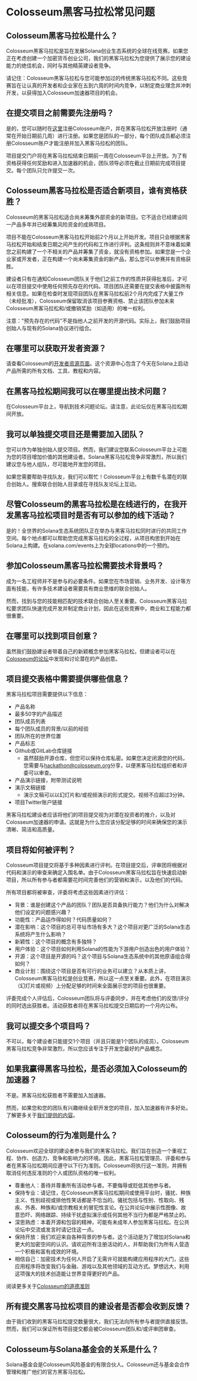 # Colosseum黑客马拉松常见问题

## Colosseum黑客马拉松是什么？

Colosseum黑客马拉松是旨在发展Solana创业生态系统的全球在线竞赛。如果您正在考虑创建一个加密货币创业公司，我们的黑客马拉松为您提供了展示您的建设能力的绝佳机会，同时与其他精英建设者竞争。

请记住：Colosseum黑客马拉松与您可能参加过的传统黑客马拉松不同。这些竞赛旨在让认真的开发者和企业家在五到六周的时间内竞争，以制定商业理念并冲刺开发，以获得加入Colosseum加速器项目的机会。

## 在提交项目之前需要先注册吗？

是的，您可以随时在[这里](https://arena.colosseum.org/signup)注册Colosseum账户，并在黑客马拉松开放注册时（通常在开始日期前几周）进行注册。如果您是团队的一部分，每个团队成员都必须注册Colosseum账户才能注册并加入黑客马拉松的团队。

项目提交门户将在黑客马拉松结束日期前一周在Colosseum平台上开放。为了有资格获得任何奖励和进入加速器的机会，团队领导必须在截止日期前完成项目提交。每个团队只允许提交一次。

## Colosseum黑客马拉松是否适合新项目，谁有资格获胜？

Colosseum的黑客马拉松适合尚未筹集外部资金的新项目。它不适合已经建设同一产品多年并已经筹集风险资金的成熟项目。

项目不能在Colosseum黑客马拉松开始前2个月以上开始开发。项目只会根据黑客马拉松开始和结束日期之间产生的代码和工作进行评判。这条规则并不意味着如果您之前构建了一个不相关的产品并筹集了资金，就没有资格参加。如果您是一个企业家或开发者，正在构建一个尚未筹集资金的新产品，那么您可以参赛并有资格获胜。

建设者只有在通知Colosseum团队关于他们之前工作的性质并获得批准后，才可以在项目提交中使用任何预先存在的代码。项目团队还需要在提交表格中披露所有相关信息。如果在检查时发现项目团队在黑客马拉松前2个月内完成了大量工作（未经批准），Colosseum保留取消该项目参赛资格、禁止该团队参加未来Colosseum黑客马拉松和/或撤销奖励（如适用）的唯一权利。

注意："预先存在的代码"不是指他人之前开发的开源代码。实际上，我们鼓励项目创始人与现有的Solana协议进行组合。

## 在哪里可以获取开发者资源？

请查看Colosseum的[开发者资源页面](https://www.colosseum.org/radar/resources)。这个资源中心包含了今天在Solana上启动产品所需的所有文档、工具、教程和内容。

## 在黑客马拉松期间我可以在哪里提出技术问题？

在Colosseum平台上，导航到技术问题论坛。请注意，此论坛仅在黑客马拉松期间开放。

## 我可以单独提交项目还是需要加入团队？

您可以作为单独创始人提交项目。然而，我们建议您联系Colosseum平台上可能为您的项目增加价值的其他建设者。Solana黑客马拉松竞争非常激烈，所以我们建议您与他人组队，尽可能地开发您的项目。

如果您需要帮助寻找队友，我们可以帮忙！Colosseum平台上有数千名潜在的联合创始人。搜索联合创始人目录或在寻找队友论坛上互动。

## 尽管Colosseum的黑客马拉松是在线进行的，在我开发黑客马拉松项目时是否有可以参加的线下活动？

是的！全世界的Solana生态系统团队正在举办与黑客马拉松同时进行的共同工作空间。每个地点都可以帮助您完成黑客马拉松的全过程，从项目构思到开始在Solana上构建。在solana.com/events上为全球locations中的一个预约。

## 参加Colosseum黑客马拉松需要技术背景吗？

成为一名工程师并不是参与的必要条件。如果您在市场营销、业务开发、设计等方面有技能，有许多技术建设者需要具有商业思维的联合创始人。

然而，找到与您的技能相匹配的技术联合创始人至关重要。Colosseum黑客马拉松要求团队快速完成开发并制定商业计划，因此在这些竞赛中，商业和工程能力都很重要。

## 在哪里可以找到项目创意？

虽然我们鼓励建设者带着自己的新颖概念参加黑客马拉松，但建设者可以在[Colosseum的论坛](https://arena.colosseum.org/posts?category=Product+Ideas)中发现和讨论潜在的产品创意。

## 项目提交表格中需要提供哪些信息？

黑客马拉松项目需要提供以下信息：

- 产品名称
- 最多50字的产品描述
- 团队成员列表
- 每个团队成员的背景/以前的经验
- 团队所在的世界位置
- 产品标志
- Github或GitLab仓库链接
  - 虽然鼓励开源仓库，但您可以保持仓库私密。如果您决定闭源您的代码，您需要与<hackathon@colosseum.org>分享，以便黑客马拉松组织者和评委可以审查。
- 产品演示链接，附带测试说明
- 演示文稿链接
  - 演示文稿可以以幻灯片和/或视频演示的形式提交。视频不应超过3分钟。
- 项目Twitter账户链接

黑客马拉松建设者应该将他们的项目提交视为对潜在投资者的推介，以及对Colosseum加速器的申请。这就是为什么您应该分配足够的时间来确保您的演示清晰、简洁和高质量。

## 项目将如何被评判？

Colosseum项目提交将基于多种因素进行评判。在项目提交后，评审团将根据对代码和演示的审查来确定入围名单。由于Colosseum黑客马拉松旨在快速启动新项目，所以所有参与者都需要花时间完善他们的营销和演示，以及他们的代码。

所有项目都将被审查，评委将考虑这些因素进行评估：

- 背景：谁是创建这个产品的团队？团队是否具备执行能力？他们为什么对解决他们设定的问题感兴趣？
- 功能性：产品运作得如何？代码质量如何？
- 潜在影响：这个项目的总可寻址市场有多大？这个项目对更广泛的Solana生态系统将产生什么影响？
- 新颖性：这个项目的概念有多独特？
- 用户体验：这个项目如何利用Solana的性能为下游用户创造出色的用户体验？
- 开源：这个项目是开源的吗？这个项目与Solana生态系统中的其他原语组合得如何？
- 商业计划：围绕这个项目是否有可行的业务可以建立？从本质上讲，Colosseum黑客马拉松是创业竞赛，所以这一点至关重要。此外，在项目演示（幻灯片或视频）上分配足够的时间来全面展示您的项目也很重要。

评委完成个人评估后，Colosseum团队将与评委同步，并在考虑他们的反馈/评分的同时选出获胜者。活动获胜者将在黑客马拉松提交日期后的一个月内公布。

## 我可以提交多个项目吗？

不可以，每个建设者只能提交1个项目（并且只能是1个团队的成员）。Colosseum黑客马拉松竞争非常激烈，所以您应该专注于开发您最好的产品概念。

## 如果我赢得黑客马拉松，是否必须加入Colosseum的加速器？

不是。黑客马拉松获胜者不需要加入加速器。

然而，如果您和您的团队有兴趣继续全职开发您的项目，加入加速器有许多好处。了解更多关于[我们提供的内容](https://www.colosseum.org/accelerator)。

## Colosseum的行为准则是什么？

Colosseum欢迎全球的建设者参与我们的黑客马拉松。我们旨在创造一个重视工程、协作、创造力、竞争和影响力的环境。因此，黑客马拉松管理员、评委和参与者在黑客马拉松期间应遵守以下行为准则。Colosseum将执行这一准则，并拥有取消任何违反准则的个人或团队资格的唯一权利。

- 尊重他人：善待并尊重所有活动参与者。不要侮辱或贬低其他参与者。
- 保持专业：请记住，在Colosseum黑客马拉松期间或使用平台时，骚扰、种族主义、性别歧视或排他性笑话都是不恰当的。骚扰包括与性别、性取向、残疾、外表、种族和/或宗教相关的冒犯性言论。在公共论坛中展示性图像、故意恐吓、网络跟踪、持续干扰虚拟演示或任何其他不当行为都是严格禁止的。
- 深思熟虑：本着开源和包容的精神，可能有未成年人参加黑客马拉松。在公共论坛中交流或发言时请记住这一点。
- 保持开放：我们欢迎来自各种背景的参与者。这个活动是为了增加对Solana和更大的加密空间的认识。请欢迎所有注册活动的人，并帮助我们为所有人营造一个积极和富有成效的环境。
- 相信自己：加密技术为任何人开启了无需许可就能构建应用程序的大门，这些应用程序将改变我们与金融、游戏以及其他领域的互动方式。梦想远大，利用这项强大的技术创造能让世界变得更好的产品。

阅读更多关于[Colosseum的道德准则](https://www.colosseum.org/code-of-ethics)

## 所有提交黑客马拉松项目的建设者是否都会收到反馈？

由于我们收到的黑客马拉松提交数量很大，我们无法向所有参与者提供直接反馈。然而，我们可以保证所有项目提交都会被Colosseum团队和/或评审团审查。

## Colosseum与Solana基金会的关系是什么？

Solana基金会是Colosseum风险基金的有限合伙人。Colosseum还与基金会合作管理和推广他们的官方黑客马拉松。

